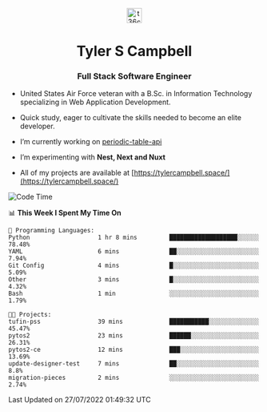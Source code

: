 <p align="center">
<a href="https://www.linkedin.com/in/t36campbell" target="blank"><img align="center" src="https://ik.imagekit.io/t36campbell/Portfolio/linkedin.png.original_m8bbGgPh6.png" alt="t36campbell" height="30" width="30" /></a>
</p>
<h1 align="center">Tyler S Campbell</h1>
<h3 align="center">Full Stack Software Engineer</h3>

* United States Air Force veteran with a B.Sc. in Information Technology specializing in Web Application Development. 

* Quick study, eager to cultivate the skills needed to become an elite developer.

* I’m currently working on [periodic-table-api](https://github.com/t36campbell/periodic-table-api)

* I’m experimenting with **Nest, Next and Nuxt**

* All of my projects are available at [https://tylercampbell.space/](https://tylercampbell.space/)

<!--START_SECTION:waka-->
![Code Time](http://img.shields.io/badge/Code%20Time-1%2C710%20hrs%2057%20mins-blue)

📊 **This Week I Spent My Time On** 

```text
💬 Programming Languages: 
Python                   1 hr 8 mins         ███████████████████░░░░░░   78.48% 
YAML                     6 mins              ██░░░░░░░░░░░░░░░░░░░░░░░   7.94% 
Git Config               4 mins              █░░░░░░░░░░░░░░░░░░░░░░░░   5.09% 
Other                    3 mins              █░░░░░░░░░░░░░░░░░░░░░░░░   4.32% 
Bash                     1 min               ░░░░░░░░░░░░░░░░░░░░░░░░░   1.79%

🐱‍💻 Projects: 
tufin-pss                39 mins             ███████████░░░░░░░░░░░░░░   45.47% 
pytos2                   23 mins             ██████░░░░░░░░░░░░░░░░░░░   26.31% 
pytos2-ce                12 mins             ███░░░░░░░░░░░░░░░░░░░░░░   13.69% 
update-designer-test     7 mins              ██░░░░░░░░░░░░░░░░░░░░░░░   8.8% 
migration-pieces         2 mins              ░░░░░░░░░░░░░░░░░░░░░░░░░   2.74%

```


 Last Updated on 27/07/2022 01:49:32 UTC
<!--END_SECTION:waka-->
